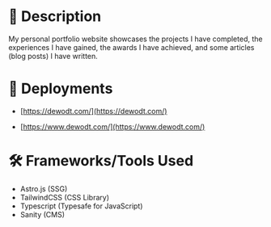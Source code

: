 # 📄 Description

My personal portfolio website showcases the projects I have completed, the experiences I have gained, the awards I have achieved, and some articles (blog posts) I have written.


# 🔗 Deployments

- [https://dewodt.com/](https://dewodt.com/)

- [https://www.dewodt.com/](https://www.dewodt.com/)

# 🛠️ Frameworks/Tools Used

- Astro.js (SSG)
- TailwindCSS (CSS Library)
- Typescript (Typesafe for JavaScript)
- Sanity (CMS)
